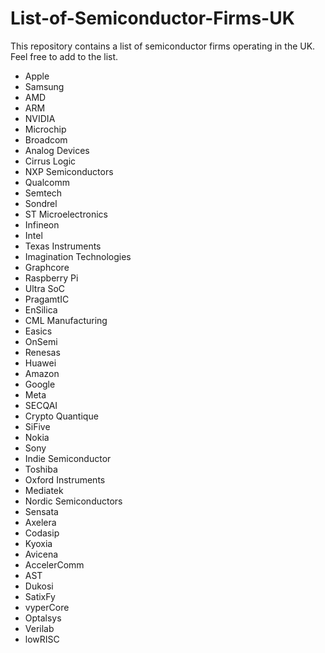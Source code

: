 # List-of-Semiconductor-Firms-UK
This repository contains a list of semiconductor firms operating in the UK. Feel free to add to the list.

- Apple
- Samsung
- AMD
- ARM
- NVIDIA
- Microchip
- Broadcom
- Analog Devices
- Cirrus Logic
- NXP Semiconductors
- Qualcomm
- Semtech
- Sondrel
- ST Microelectronics
- Infineon
- Intel
- Texas Instruments
- Imagination Technologies
- Graphcore
- Raspberry Pi
- Ultra SoC
- PragamtIC
- EnSilica
- CML Manufacturing
- Easics
- OnSemi
- Renesas
- Huawei
- Amazon
- Google
- Meta
- SECQAI
- Crypto Quantique
- SiFive
- Nokia
- Sony
- Indie Semiconductor
- Toshiba
- Oxford Instruments
- Mediatek
- Nordic Semiconductors
- Sensata
- Axelera
- Codasip
- Kyoxia
- Avicena
- AccelerComm
- AST
- Dukosi
- SatixFy
- vyperCore
- Optalsys
- Verilab
- lowRISC
